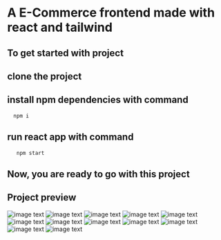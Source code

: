 # A E-Commerce frontend made with react and tailwind

## To get started with project
  ## clone the project 
 ## install npm dependencies with command
      npm i
 ##   run react app with command
       npm start
## Now, you are ready to go with this project
## Project preview

![image text](https://github.com/Shresthadev403/Tokari/blob/master/preview/1.png)
![image text](https://github.com/Shresthadev403/Tokari/blob/master/preview/2.png)
![image text](https://github.com/Shresthadev403/Tokari/blob/master/preview/3.png)
![image text](https://github.com/Shresthadev403/Tokari/blob/master/preview/4.png)
![image text](https://github.com/Shresthadev403/Tokari/blob/master/preview/5.png)
![image text](https://github.com/Shresthadev403/Tokari/blob/master/preview/6.png)
![image text](https://github.com/Shresthadev403/Tokari/blob/master/preview/7.png)
![image text](https://github.com/Shresthadev403/Tokari/blob/master/preview/8.png)
![image text](https://github.com/Shresthadev403/Tokari/blob/master/preview/9.png)
![image text](https://github.com/Shresthadev403/Tokari/blob/master/preview/10.png)
![image text](https://github.com/Shresthadev403/Tokari/blob/master/preview/11.png)
![image text](https://github.com/Shresthadev403/Tokari/blob/master/preview/12.png)


